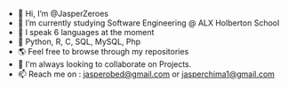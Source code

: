 - 👋 Hi, I’m @JasperZeroes 
- 👀 I’m currently studying Software Engineering @ ALX Holberton School
- 🤭 I speak 6 languages at the moment
- 🐍 Python, R, C, SQL, MySQL, Php
- 🌎 Feel free to browse through my repositories
- 💞️ I'm always looking to collaborate on Projects.
- 📫 Reach me on : jasperobed@gmail.com or jasperchima1@gmail.com

<!---
Jasperobed/Jasperobed is a ✨ special ✨ repository because its `README.md` (this file) appears on your GitHub profile.
You can click the Preview link to take a look at your changes.
--->
